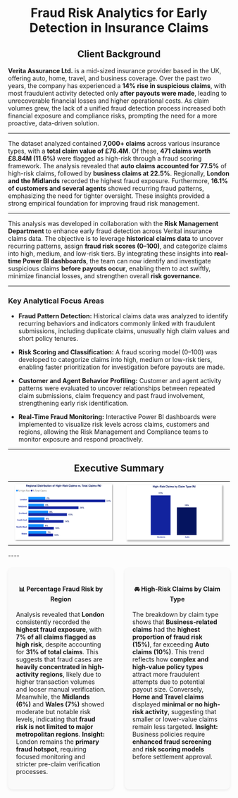 <h1 align="center">Fraud Risk Analytics for Early Detection in Insurance Claims</h1>

<h2 align="center">Client Background</h2>

**Verita Assurance Ltd.** is a mid-sized insurance provider based in the UK, offering auto, home, travel, and business coverage. Over the past two years, the company has experienced a **14% rise in suspicious claims**, with most fraudulent activity detected only **after payouts were made**, leading to unrecoverable financial losses and higher operational costs. As claim volumes grew, the lack of a unified fraud detection process increased both financial exposure and compliance risks, prompting the need for a more proactive, data-driven solution.

---
The dataset analyzed contained **7,000+ claims** across various insurance types, with a **total claim value of £76.4M**. Of these, **471 claims worth £8.84M (11.6%)** were flagged as high-risk through a fraud scoring framework. The analysis revealed that **auto claims accounted for 77.5%** of high-risk claims, followed by **business claims at 22.5%**. Regionally, **London and the Midlands** recorded the highest fraud exposure. Furthermore, **16.1% of customers and several agents** showed recurring fraud patterns, emphasizing the need for tighter oversight. These insights provided a strong empirical foundation for improving fraud risk management.

---

This analysis was developed in collaboration with the **Risk Management Department** to enhance early fraud detection across Verital insurance claims data. The objective is to leverage **historical claims data** to uncover recurring patterns, assign **fraud risk scores (0–100)**, and categorize claims into high, medium, and low-risk tiers. By integrating these insights into **real-time Power BI dashboards**, the team can now identify and investigate suspicious claims **before payouts occur**, enabling them to act swiftly, minimize financial losses, and strengthen overall **risk governance**.

---
### Key Analytical Focus Areas

- **Fraud Pattern Detection:** Historical claims data was analyzed to identify recurring behaviors and indicators commonly linked with fraudulent submissions, including duplicate claims, unusually high claim values and short policy tenures.  

- **Risk Scoring and Classification:** A fraud scoring model (0–100) was developed to categorize claims into high, medium or low-risk tiers, enabling faster prioritization for investigation before payouts are made.

- **Customer and Agent Behavior Profiling:** Customer and agent activity patterns were evaluated to uncover relationships between repeated claim submissions, claim frequency and past fraud involvement, strengthening early risk identification.  

- **Real-Time Fraud Monitoring:** Interactive Power BI dashboards were implemented to visualize risk levels across claims, customers and regions, allowing the Risk Management and Compliance teams to monitor exposure and respond proactively.

---
<h2 align="center">Executive Summary</h2>

<table width="100%">
  <tr>
    <td align="center" width="50%" style="vertical-align: top;">
      <img src="Percentage%20Fraud%20Risk%20by%20Region.png" alt="Percentage Fraud Risk by Region" width="95%"><br>
    </td>
    <td align="center" width="50%" style="vertical-align: top;">
      <img src="High%20Risk%20Claim%20by%20Claim%20Type.png" alt="High Risk Claim by Claim Type" width="95%"><br>
    </td>
  </tr>
</table>
----
<div style="display: flex; justify-content: space-between; gap: 25px; margin-top: 20px;">

  <!-- Chart 1 Explanation -->
  <div style="flex: 1; padding: 18px; background: #fafafa; border-radius: 10px; box-shadow: 0 2px 6px rgba(0,0,0,0.08);">
    <h4 style="text-align:center;">📊 Percentage Fraud Risk by Region</h4>
    <p>
      Analysis revealed that <b>London</b> consistently recorded the <b>highest fraud exposure</b>, with <b>7% of all claims flagged as high risk</b>, despite accounting for <b>31% of total claims</b>.  
      This suggests that fraud cases are <b>heavily concentrated in high-activity regions</b>, likely due to higher transaction volumes and looser manual verification.  
      Meanwhile, the <b>Midlands (6%)</b> and <b>Wales (7%)</b> showed moderate but notable risk levels, indicating that <b>fraud risk is not limited to major metropolitan regions</b>.  
      <b>Insight:</b> London remains the <b>primary fraud hotspot</b>, requiring focused monitoring and stricter pre-claim verification processes.
    </p>
  </div>

  <!-- Chart 2 Explanation -->
  <div style="flex: 1; padding: 18px; background: #fafafa; border-radius: 10px; box-shadow: 0 2px 6px rgba(0,0,0,0.08);">
    <h4 style="text-align:center;">🚘 High-Risk Claims by Claim Type</h4>
    <p>
      The breakdown by claim type shows that <b>Business-related claims</b> had the <b>highest proportion of fraud risk (15%)</b>, far exceeding <b>Auto claims (10%)</b>.  
      This trend reflects how <b>complex and high-value policy types</b> attract more fraudulent attempts due to potential payout size.  
      Conversely, <b>Home and Travel claims</b> displayed <b>minimal or no high-risk activity</b>, suggesting that smaller or lower-value claims remain less targeted.  
      <b>Insight:</b> Business policies require <b>enhanced fraud screening</b> and <b>risk scoring models</b> before settlement approval.
    </p>
  </div>

</div>

